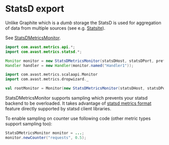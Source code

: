 # StatsD export

Unlike Graphite which is a _dumb_ storage the StatsD is used for aggregation of data from multiple sources (see e.g. [Statsite](http://statsite.github.io/statsite/)).

See [StatsDMetricsMonitor](statsd/src/main/java/com/avast/metrics/statsd/StatsDMetrisMonitor.java).

```java
import com.avast.metrics.api.*;
import com.avast.metrics.statsd.*;

Monitor monitor = new StatsDMetricsMonitor(statsDHost, statsDPort, prefix);
Handler handler = new Handler(monitor.named("Handler1"));
```

```scala
import com.avast.metrics.scalaapi.Monitor
import com.avast.metrics.dropwizard._

val rootMonitor = Monitor(new StatsDMetricsMonitor(statsDHost, statsDPort, prefix))
```

StatsDMetricsMonitor supports sampling which prevents your statsd backend to be overloaded. It takes advantage of [statsd metrics format](https://github.com/etsy/statsd/blob/master/docs/metric_types.md) feature directly supported by statsd client libraries.

To enable sampling on counter use following code (other metric types support sampling too):
```java
StatsDMetricsMonitor monitor = ...;
monitor.newCounter("requests", 0.5);
```
